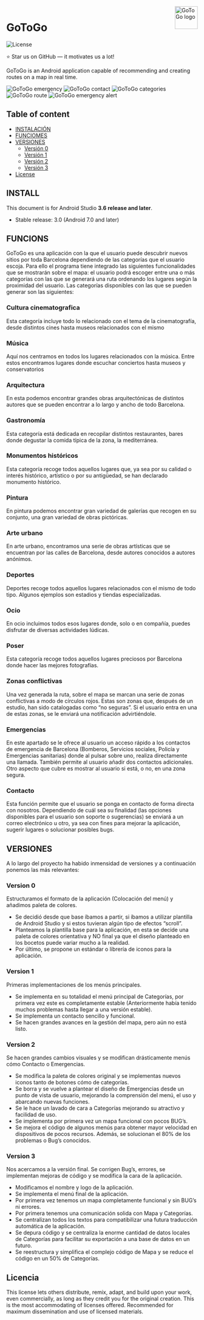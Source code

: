 <a href="github.com/GoToGo">
    <img src="!https://user-images.githubusercontent.com/51002396/125190940-1b601c80-e240-11eb-81b0-a60eff1acddd.png" alt="GoToGo logo" title="GoToGo APP" align="right" height="60" />
</a>

# GoToGo

![License](https://user-images.githubusercontent.com/51002396/125190891-cae8bf00-e23f-11eb-8724-270c8925f2a6.png)

:star: Star us on GitHub — it motivates us a lot!

GoToGo is an Android application capable of recommending and creating routes on a map in real time.


![GoToGo emergency](https://user-images.githubusercontent.com/51002396/125190013-57dd4980-e23b-11eb-84d5-711cfe32be54.jpg)
![GoToGo contact](https://user-images.githubusercontent.com/51002396/125190018-5ca1fd80-e23b-11eb-8c77-a53dc39be6de.jpg)
![GoToGo categories](https://user-images.githubusercontent.com/51002396/125190020-5f9cee00-e23b-11eb-817e-ff15ce535b7d.jpg)
![GoToGo route](https://user-images.githubusercontent.com/51002396/125190021-60358480-e23b-11eb-8248-1f0ecfb753d7.jpg)
![GoToGo emergency alert](https://user-images.githubusercontent.com/51002396/125190022-60358480-e23b-11eb-8eb7-3abc763e1bfe.jpg)

## Table of content

- [INSTALACIÓN](#INSTALL)
- [FUNCIOMES](#FUNCIONS)
- [VERSIONES](#VERSIONES)
    - [Versión 0](#version-0)
    - [Versión 1](#version-1)
    - [Versión 2](#version-2)
    - [Versión 3](#version-3)
- [License](#licencia)

## INSTALL

This document is for Android Studio **3.6 release and later**.

- Stable release: 3.0 (Android 7.0 and later)

## FUNCIONS
GoToGo es una aplicación con la que el usuario puede descubrir nuevos sitios por toda Barcelona
dependiendo de las categorías que el usuario escoja. Para ello el programa tiene integrado las
siguientes funcionalidades que se mostrarán sobre el mapa: el usuario podrá escoger entre una o
más categorías con las que se generará una ruta ordenando los lugares según la proximidad del
usuario. Las categorías disponibles con las que se pueden generar son las siguientes:

### Cultura cinematografica
Esta categoría incluye todo lo relacionado con el tema de la cinematografía, desde distintos cines
hasta museos relacionados con el mismo

### Música
Aquí nos centramos en todos los lugares relacionados con la música. Entre estos encontramos
lugares donde escuchar conciertos hasta museos y conservatorios

### Arquitectura
En esta podemos encontrar grandes obras arquitectónicas de distintos autores que se pueden
encontrar a lo largo y ancho de todo Barcelona.

### Gastronomía
Esta categoría está dedicada en recopilar distintos restaurantes, bares donde degustar la comida
típica de la zona, la mediterránea.

### Monumentos históricos
Esta categoría recoge todos aquellos lugares que, ya sea por su calidad o interés histórico, artístico o
por su antigüedad, se han declarado monumento histórico.

### Pintura
En pintura podemos encontrar gran variedad de galerías que recogen en su conjunto, una gran
variedad de obras pictóricas.

### Arte urbano
En arte urbano, encontramos una serie de obras artísticas que se encuentran por las calles de
Barcelona, desde autores conocidos a autores anónimos.

### Deportes
Deportes recoge todos aquellos lugares relacionados con el mismo de todo tipo. Algunos ejemplos
son estadios y tiendas especializadas.

### Ocio
En ocio incluimos todos esos lugares donde, solo o en compañía, puedes disfrutar de diversas
actividades lúdicas.

### Poser
Esta categoría recoge todos aquellos lugares preciosos por Barcelona donde hacer las mejores
fotografías.

### Zonas conflictivas
Una vez generada la ruta, sobre el mapa se marcan una serie de zonas conflictivas a modo de
círculos rojos. Estas son zonas que, después de un estudio, han sido catalogadas como “no seguras”.
Si el usuario entra en una de estas zonas, se le enviará una notificación advirtiéndole.

### Emergencias
En este apartado se le ofrece al usuario un acceso rápido a los contactos de emergencia de
Barcelona (Bomberos, Servicios sociales, Policía y Emergencias sanitarias) donde al pulsar sobre uno,
realiza directamente una llamada. También permite al usuario añadir dos contactos adicionales.
Otro aspecto que cubre es mostrar al usuario si está, o no, en una zona segura.

### Contacto
Esta función permite que el usuario se ponga en contacto de forma directa con nosotros.
Dependiendo de cuál sea su finalidad (las opciones disponibles para el usuario son soporte o
sugerencias) se enviará a un correo electrónico u otro, ya sea con fines para mejorar la aplicación,
sugerir lugares o solucionar posibles bugs.




## VERSIONES
A lo largo del proyecto ha habido inmensidad de versiones y a continuación ponemos las más relevantes:

### Version 0
Estructuramos el formato de la aplicación (Colocación del menú) y añadimos paleta de
colores.
- Se decidió desde que base íbamos a partir, si íbamos a
utilizar plantilla de Android Studio y si estos tuvieran algún
tipo de efectos “scroll”.
- Planteamos la plantilla base para la aplicación, en esta se
decide una paleta de colores orientativa y NO final ya que
el diseño planteado en los bocetos puede variar mucho a
la realidad.
- Por último, se propone un estándar o librería de iconos
para la aplicación.

### Version 1
Primeras implementaciones de los menús principales.
- Se implementa en su totalidad el menú principal de
Categorías, por primera vez este es completamente
estable (Anteriormente había tenido muchos problemas
hasta llegar a una versión estable).
- Se implementa un contacto sencillo y funcional.
- Se hacen grandes avances en la gestión del mapa, pero
aún no está listo.

### Version 2
Se hacen grandes cambios visuales y se modifican drásticamente menús cómo
Contacto o Emergencias.
- Se modifica la paleta de colores original y se
implementas nuevos iconos tanto de botones cómo de
categorías.
- Se borra y se vuelve a plantear el diseño de Emergencias
desde un punto de vista de usuario, mejorando la
comprensión del menú, el uso y abarcando nuevas
funciones.
- Se le hace un lavado de cara a Categorías mejorando su
atractivo y facilidad de uso.
- Se implementa por primera vez un mapa funcional con
pocos BUG’s.
- Se mejora el código de algunos menús para obtener
mayor velocidad en dispositivos de pocos recursos.
Además, se solucionan el 80% de los problemas o Bug’s
conocidos.

### Version 3
Nos acercamos a la versión final. Se corrigen Bug’s, errores, se implementan
mejoras de código y se modifica la cara de la aplicación.
- Modificamos el nombre y logo de la aplicación.
- Se implementa el menú final de la aplicación.
- Por primera vez tenemos un mapa
completamente funcional y sin BUG’s ni errores.
- Por primera tenemos una comunicación solida
con Mapa y Categorías.
- Se centralizan todos los textos para
compatibilizar una futura traducción automática de
la aplicación.
- Se depura código y se centraliza la enorme
cantidad de datos locales de Categorías para facilitar
su exportación a una base de datos en un futuro.
- Se reestructura y simplifica el complejo código
de Mapa y se reduce el código en un 50% de
Categorías.

## Licencia

This license lets others distribute, remix, adapt, and build upon your work, even commercially, as long as they credit you for the original creation. This is the most accommodating of licenses offered. Recommended for maximum dissemination and use of licensed materials.

